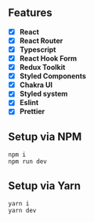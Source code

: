 ## Features

- [x] **React**
- [x] **React Router**
- [x] **Typescript**
- [x] **React Hook Form**
- [x] **Redux Toolkit**
- [x] **Styled Components**
- [x] **Chakra UI**
- [x] **Styled system**
- [x] **Eslint**
- [x] **Prettier**

## Setup via NPM

```
npm i
npm run dev
```

## Setup via Yarn

```
yarn i
yarn dev
```
